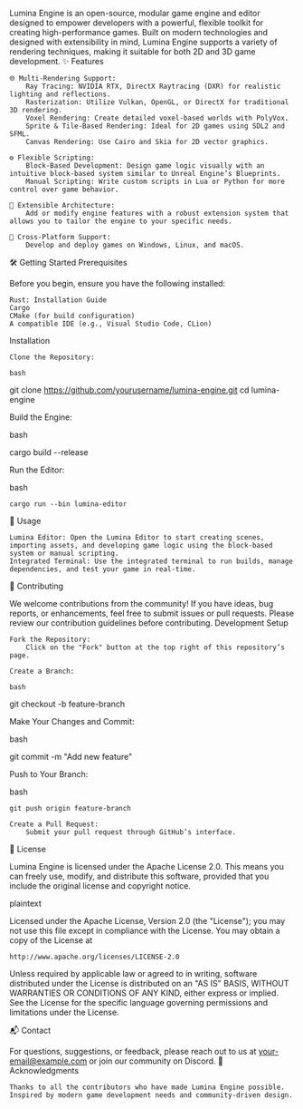 Lumina Engine is an open-source, modular game engine and editor designed to empower developers with a powerful, flexible toolkit for creating high-performance games. Built on modern technologies and designed with extensibility in mind, Lumina Engine supports a variety of rendering techniques, making it suitable for both 2D and 3D game development.
✨ Features

    🌐 Multi-Rendering Support:
        Ray Tracing: NVIDIA RTX, DirectX Raytracing (DXR) for realistic lighting and reflections.
        Rasterization: Utilize Vulkan, OpenGL, or DirectX for traditional 3D rendering.
        Voxel Rendering: Create detailed voxel-based worlds with PolyVox.
        Sprite & Tile-Based Rendering: Ideal for 2D games using SDL2 and SFML.
        Canvas Rendering: Use Cairo and Skia for 2D vector graphics.

    ⚙️ Flexible Scripting:
        Block-Based Development: Design game logic visually with an intuitive block-based system similar to Unreal Engine’s Blueprints.
        Manual Scripting: Write custom scripts in Lua or Python for more control over game behavior.

    🔌 Extensible Architecture:
        Add or modify engine features with a robust extension system that allows you to tailor the engine to your specific needs.

    🚀 Cross-Platform Support:
        Develop and deploy games on Windows, Linux, and macOS.

🛠 Getting Started
Prerequisites

Before you begin, ensure you have the following installed:

    Rust: Installation Guide
    Cargo
    CMake (for build configuration)
    A compatible IDE (e.g., Visual Studio Code, CLion)

Installation

    Clone the Repository:

    bash

git clone https://github.com/yourusername/lumina-engine.git
cd lumina-engine

Build the Engine:

bash

cargo build --release

Run the Editor:

bash

    cargo run --bin lumina-editor

🚀 Usage

    Lumina Editor: Open the Lumina Editor to start creating scenes, importing assets, and developing game logic using the block-based system or manual scripting.
    Integrated Terminal: Use the integrated terminal to run builds, manage dependencies, and test your game in real-time.

🤝 Contributing

We welcome contributions from the community! If you have ideas, bug reports, or enhancements, feel free to submit issues or pull requests. Please review our contribution guidelines before contributing.
Development Setup

    Fork the Repository:
        Click on the "Fork" button at the top right of this repository’s page.

    Create a Branch:

    bash

git checkout -b feature-branch

Make Your Changes and Commit:

bash

git commit -m "Add new feature"

Push to Your Branch:

bash

    git push origin feature-branch

    Create a Pull Request:
        Submit your pull request through GitHub’s interface.

📜 License

Lumina Engine is licensed under the Apache License 2.0. This means you can freely use, modify, and distribute this software, provided that you include the original license and copyright notice.

plaintext

Licensed under the Apache License, Version 2.0 (the "License");
you may not use this file except in compliance with the License.
You may obtain a copy of the License at

    http://www.apache.org/licenses/LICENSE-2.0

Unless required by applicable law or agreed to in writing, software
distributed under the License is distributed on an "AS IS" BASIS,
WITHOUT WARRANTIES OR CONDITIONS OF ANY KIND, either express or implied.
See the License for the specific language governing permissions and
limitations under the License.

📬 Contact

For questions, suggestions, or feedback, please reach out to us at your-email@example.com or join our community on Discord.
🙏 Acknowledgments

    Thanks to all the contributors who have made Lumina Engine possible.
    Inspired by modern game development needs and community-driven design.
